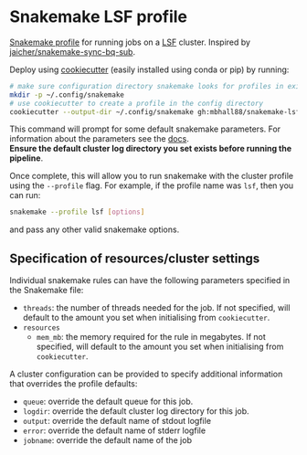 # Snakemake LSF profile

[Snakemake profile][profile] for running jobs on a [LSF][lsf] cluster.
Inspired by [jaicher/snakemake-sync-bq-sub][original].  

Deploy using [cookiecutter][cookiecutter-repo] (easily installed using conda or
pip) by running:

[original]: https://github.com/jaicher/snakemake-sync-bq-sub
[profile]: https://snakemake.readthedocs.io/en/stable/executable.html#profiles
[lsf]: https://www.ibm.com/support/knowledgecenter/en/SSETD4_9.1.2/lsf_command_ref/bsub.1.html
[cookiecutter-repo]: https://github.com/audreyr/cookiecutter

```sh
# make sure configuration directory snakemake looks for profiles in exists
mkdir -p ~/.config/snakemake
# use cookiecutter to create a profile in the config directory
cookiecutter --output-dir ~/.config/snakemake gh:mbhall88/snakemake-lsf
```

This command will prompt for some default snakemake
parameters. For information about the parameters see the [docs][snakemake_params].  
**Ensure the default cluster log directory you set exists before running the pipeline**.  


[snakemake_params]: https://snakemake.readthedocs.io/en/stable/executable.html#all-options

Once complete, this will allow you to run snakemake with the cluster
profile using the `--profile` flag. For example, if the profile name
was `lsf`, then you can run:

```sh
snakemake --profile lsf [options]
```

and pass any other valid snakemake options.

## Specification of resources/cluster settings

Individual snakemake rules can have the following parameters specified in the
Snakemake file:

-   `threads`: the number of threads needed for the job. If not specified, will 
    default to the amount you set when initialising from `cookiecutter`.
-   `resources`
    -   `mem_mb`: the memory required for the rule in megabytes. If not specified, will 
    default to the amount you set when initialising from `cookiecutter`.

A cluster configuration can be provided to specify additional information that overrides 
the profile defaults:

-   `queue`: override the default queue for this job.
-   `logdir`: override the default cluster log directory for this job.
-   `output`: override the default name of stdout logfile
-   `error`: override the default name of stderr logfile
-   `jobname`: override the default name of the job
